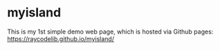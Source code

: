 # myisland
This is my 1st simple demo web page, which is hosted via Github pages: https://raycodelib.github.io/myisland/
